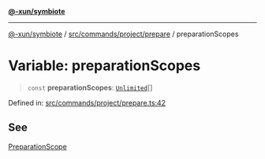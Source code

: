 [**@-xun/symbiote**](../../../../../README.md)

***

[@-xun/symbiote](../../../../../README.md) / [src/commands/project/prepare](../README.md) / preparationScopes

# Variable: preparationScopes

> `const` **preparationScopes**: [`Unlimited`](../../../../configure/enumerations/UnlimitedGlobalScope.md#unlimited)[]

Defined in: [src/commands/project/prepare.ts:42](https://github.com/Xunnamius/symbiote/blob/49eb9bd7563e40ea52da5a2140cfd27942428d9e/src/commands/project/prepare.ts#L42)

## See

[PreparationScope](../../../../configure/enumerations/UnlimitedGlobalScope.md)
